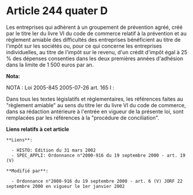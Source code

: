 # Article 244 quater D

Les entreprises qui adhèrent à un groupement de prévention agréé, créé par le titre Ier du livre VI du code de commerce
relatif à la prévention et au règlement amiable des difficultés des entreprises bénéficient au titre de l'impôt sur les
sociétés ou, pour ce qui concerne les entreprises individuelles, au titre de l'impôt sur le revenu, d'un crédit d'impôt égal
à 25 % des dépenses consenties dans les deux premières années d'adhésion dans la limite de 1 500 euros par an.

**Nota:**

NOTA : Loi 2005-845 2005-07-26 art. 165 I :

Dans tous les textes législatifs et réglementaires, les références faites au "règlement amiable" au sens du titre Ier du
livre VI du code de commerce, dans sa rédaction antérieure à l'entrée en vigueur de la présente loi, sont remplacées par les
références à la "procédure de conciliation".

**Liens relatifs à cet article**

	**Liens**:

	  - HISTO: Edition du 31 mars 2002
	  - SPEC_APPLI: Ordonnance n°2000-916 du 19 septembre 2000 - art. 19 (V)

	**Modifié par**:

	  - Ordonnance n°2000-916 du 19 septembre 2000 - art. 6 (V) JORF 22 septembre 2000 en vigueur le 1er janvier 2002
